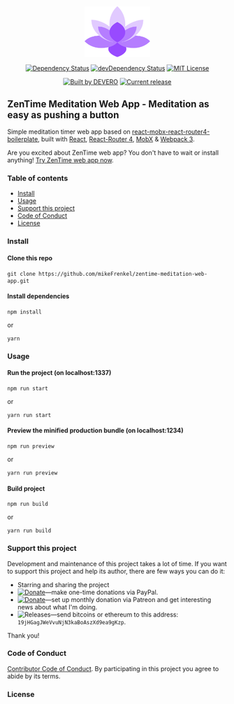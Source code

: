 <p align="center">
  <img width=150 alt="ZenTime logo" src="/src/images/icon-lotus-colored-purple.svg">
</p>

<p align="center">
  <a href="https://david-dm.org/mikeFrenkel/zentime-meditation-web-app"><img alt="Dependency Status" src="https://david-dm.org/mikeFrenkel/zentime-meditation-web-app.svg?style=flat"></a>
  <a href="https://david-dm.org/mikeFrenkel/zentime-meditation-web-app?type=dev"><img alt="devDependency Status" src="https://david-dm.org/mikeFrenkel/zentime-meditation-web-app/dev-status.svg?style=flat"></a>
  <a href="http://opensource.org/licenses/MIT"><img alt="MIT License" src="https://img.shields.io/npm/l/express.svg"></a>
</p>

<p align="center">
  <a href="https://mikeFrenkel.com"><img alt="Built by DEVERO" src="https://img.shields.io/badge/built%20by-DEVERO-brightgreen.svg?colorB=d30320"></a>
  <!-- <a href="https://www.npmjs.com/package/zentime-meditation-web-app"><img alt="Downloads last week" src="https://img.shields.io/npm/dw/localeval.svg"></a> -->
  <!-- <a href="https://www.npmjs.com/package/zentime-meditation-web-app"><img alt="Downloads last moth" src="https://img.shields.io/npm/dm/localeval.svg"></a> -->
  <!-- <a href="https://www.npmjs.com/package/zentime-meditation-web-app"><img alt="Downloads last year" src="https://img.shields.io/npm/dy/localeval.svg"></a> -->
  <a href="https://github.com/mikeFrenkel/zentime-meditation-web-app/releases"><img alt="Current release" src="https://img.shields.io/github/release/mikeFrenkel/zentime-meditation-web-app.svg"></a>
</p>

## ZenTime Meditation Web App - Meditation as easy as pushing a button

Simple meditation timer web app based on [react-mobx-react-router4-boilerplate](https://github.com/mhaagens/react-mobx-react-router4-boilerplate), built with [React](https://facebook.github.io/react), [React-Router 4](https://github.com/reacttraining/react-router), [MobX](https://mobxjs.github.io/mobx) & [Webpack 3](https://webpack.js.org/).

Are you excited about ZenTime web app? You don't have to wait or install anything! [Try ZenTime web app now](https://zentime.herokuapp.com/).


### Table of contents

* [Install](#install)
* [Usage](#usage)
* [Support this project](#support-this-project)
* [Code of Conduct](#code-of-conduct)
* [License](#license)

### Install

#### Clone this repo

```
git clone https://github.com/mikeFrenkel/zentime-meditation-web-app.git
```

#### Install dependencies

```
npm install
```
or
```
yarn
```

### Usage

#### Run the project (on localhost:1337)

```
npm run start
```
or
```
yarn run start
```

#### Preview the minified production bundle (on localhost:1234)

```
npm run preview
```
or
```
yarn run preview
```

#### Build project

```
npm run build
```
or
```
yarn run build
```

### Support this project

<!-- This project is released as an open-source. If you need help with using this project, please ask and I will do my best reply to as soon as possible. You can use this project as you wish *for free*. Also, you can change the source code and redistribute it if you want. -->

Development and maintenance of this project takes a lot of time. If you want to support this project and help its author, there are few ways you can do it:

 - Starring and sharing the project
 - [![Donate](https://img.shields.io/badge/Donate-Paypal-brightgreen.svg?colorB=259cd2)](https://www.paypal.com/cgi-bin/webscr?cmd=_s-xclick&hosted_button_id=YKLGUUB34ASEL)—make one-time donations via PayPal.
 - [![Donate](https://img.shields.io/badge/Donate-Patreon-brightgreen.svg?colorB=f86213)](https://www.patreon.com/mikeFrenkel)—set up monthly donation via Patreon and get interesting news about what I'm doing.
 - <img alt="Releases" src="https://img.shields.io/badge/Donate-Bitcoin-brightgreen.svg?colorB=fab915">—send bitcoins or ethereum to this address: `19jHGagJWeVvuNjN3kaBoAszXd9ea9gKzp`.

Thank you!

### Code of Conduct

[Contributor Code of Conduct](code-of-conduct.md). By participating in this project you agree to abide by its terms.

### License
